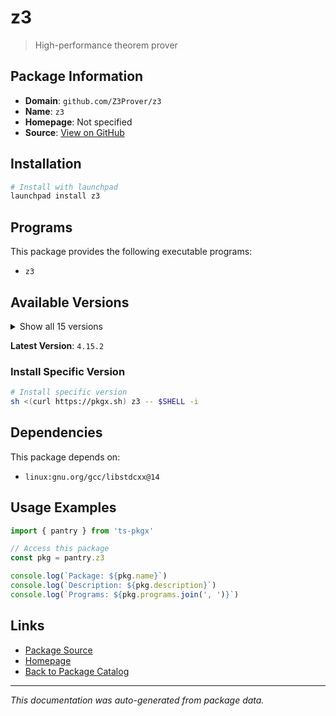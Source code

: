 # z3

> High-performance theorem prover

## Package Information

- **Domain**: `github.com/Z3Prover/z3`
- **Name**: `z3`
- **Homepage**: Not specified
- **Source**: [View on GitHub](https://github.com/pkgxdev/pantry/tree/main/projects/github.com/Z3Prover/z3/package.yml)

## Installation

```bash
# Install with launchpad
launchpad install z3
```

## Programs

This package provides the following executable programs:

- `z3`

## Available Versions

<details>
<summary>Show all 15 versions</summary>

- `4.15.2`, `4.15.1`, `4.15.0`, `4.14.1`, `4.14.0`
- `4.13.4`, `4.13.3`, `4.13.2`, `4.13.0`, `4.12.6`
- `4.12.5`, `4.12.4`, `4.12.3`, `4.12.2`, `4.12.1`

</details>

**Latest Version**: `4.15.2`

### Install Specific Version

```bash
# Install specific version
sh <(curl https://pkgx.sh) z3 -- $SHELL -i
```

## Dependencies

This package depends on:

- `linux:gnu.org/gcc/libstdcxx@14`

## Usage Examples

```typescript
import { pantry } from 'ts-pkgx'

// Access this package
const pkg = pantry.z3

console.log(`Package: ${pkg.name}`)
console.log(`Description: ${pkg.description}`)
console.log(`Programs: ${pkg.programs.join(', ')}`)
```

## Links

- [Package Source](https://github.com/pkgxdev/pantry/tree/main/projects/github.com/Z3Prover/z3/package.yml)
- [Homepage](#)
- [Back to Package Catalog](../../../package-catalog.md)

---

*This documentation was auto-generated from package data.*
